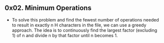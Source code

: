 ## 0x02. Minimum Operations
- To solve this problem and find the fewest number of operations needed to result in exactly n H characters in the file, we can use a greedy approach. The idea is to continuously find the largest factor (excluding 1) of n and divide n by that factor until n becomes 1.
